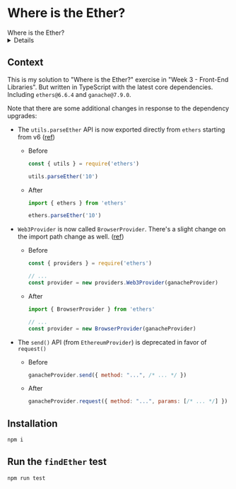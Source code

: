 # Where is the Ether?

<summary>
  Where is the Ether?
  <details>
    If you take a look at the test cases you'll see that there will be three blocks mined with several transactions in each one.

    The addresses where the ether is sent to will be randomly generated. It is up to you to find all of these addresses and return them in an array.

    **🏁 Your Goal: Find the Addresses**

    The findEther function is passed an address which has sent ether to several addresses. The goal of this function is to find every address that has received ether and return it in an array of addresses.
  </details>
</summary>

## Context

This is my solution to "Where is the Ether?" exercise in "Week 3 - Front-End Libraries". But written in TypeScript with the latest core dependencies. Including `ethers@6.6.4` and `ganache@7.9.0`.

Note that there are some additional changes in response to the dependency upgrades:

- The `utils.parseEther` API is now exported directly from `ethers` starting from v6 ([ref](https://docs.ethers.org/v6/migrating/#migrate-utils))
  - Before

    ```js
    const { utils } = require('ethers')

    utils.parseEther('10')
    ```
  
  - After

    ```js
    import { ethers } from 'ethers'
    
    ethers.parseEther('10')
    ```

- `Web3Provider` is now called `BrowserProvider`. There's a slight change on the import path change as well. ([ref](https://docs.ethers.org/v6/migrating/#migrate-providers))
  - Before

    ```js
    const { providers } = require('ethers')

    // ...
    const provider = new providers.Web3Provider(ganacheProvider)
    ```

  - After

    ```js
    import { BrowserProvider } from 'ethers'

    // ...
    const provider = new BrowserProvider(ganacheProvider)
    ```

- The `send()` API (from `EthereumProvider`) is deprecated in favor of `request()`
  - Before

    ```js
    ganacheProvider.send({ method: "...", /* ... */ })
    ```

  - After

    ```js
    ganacheProvider.request({ method: "...", params: [/* ... */] })
    ```

## Installation

```sh
npm i
```

## Run the `findEther` test

```sh
npm run test
```
